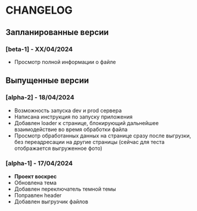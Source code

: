 # CHANGELOG

## Запланированные версии
### [**beta-1**] - XX/04/2024
- Просмотр полной информации о файле


## Выпущенные версии
### [alpha-2] - 18/04/2024
- Возможность запуска dev и prod сервера
- Написана инструкция по запуску приложения
- Добавлен loader к странице, блокирующий дальнейшее взаимодействие во время обработки файла
- Просмотр обработанных данных на странице сразу после выгрузки, без переадресации на другие страницы (сейчас для теста отображается выгруженное фото)

### [alpha-1] - 17/04/2024
- **Проект воскрес**
- Обновлена тема
- Добавлен переключатель темной темы
- Поправлен header
- Добавлен выгрузчик файлов